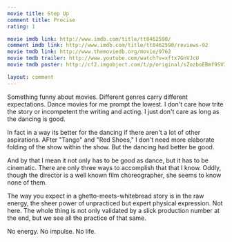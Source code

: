 ```yaml
---
movie title: Step Up
comment title: Precise
rating: 1

movie imdb link: http://www.imdb.com/title/tt0462590/
comment imdb link: http://www.imdb.com/title/tt0462590/reviews-92
movie tmdb link: http://www.themoviedb.org/movie/9762
movie tmdb trailer: http://www.youtube.com/watch?v=xftx7GnVJcU
movie tmdb poster: http://cf2.imgobject.com/t/p/original/sZozboEBmf9SV3XVpF6Y7z88q03.jpg

layout: comment
---
```


Something funny about movies. Different genres carry different expectations. Dance movies for me prompt the lowest. I don't care how trite the story or incompetent the writing and acting. I just don't care as long as the dancing is good.

In fact in a way its better for the dancing if there aren't a lot of other aspirations. AFter "Tango" and "Red Shoes," I don't need more elaborate folding of the show within the show. But the dancing had better be good.

And by that I mean it not only has to be good as dance, but it has to be cinematic. There are only three ways to accomplish that that I know. Oddly, though the director is a well known film choreographer, she seems to know none of them.

The way you expect in a ghetto-meets-whitebread story is in the raw energy, the sheer power of unpracticed but expert physical expression. Not here. The whole thing is not only validated by a slick production number at the end, but we see all the practice of that same.

No energy. No impulse. No life.